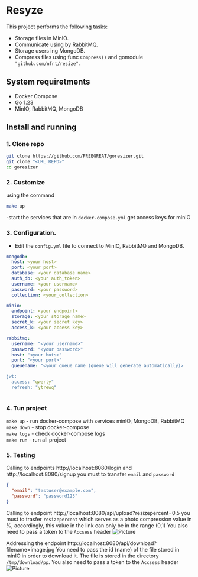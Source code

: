 # Resyze

This project performs the following tasks:
- Storage files in MinIO.
- Communicate using by RabbitMQ.
- Storage users ing MongoDB.
- Compress files using func `Compress()` and gomodule `"github.com/nfnt/resize"`.

## System requiretments

- Docker Compose
- Go 1.23
- MinIO, RabbitMQ, MongoDB

## Install and running

### 1. Clone repo

```bash
git clone https://github.com/FREEGREAT/goresizer.git
git clone "<URL_REPO>"
cd goresizer
```

### 2. Customize
using the command
``` bash
make up
```
-start the services that are in `docker-compose.yml` get access keys for minIO

### 3. Configuration.

- Edit the `config.yml` file to connect to MinIO, RabbitMQ and MongoDB.
``` yaml
mongodb:
  host: <your host> 
  port: <your port> 
  database: <your database name> 
  auth_db: <your auth_token> 
  username: <your username>
  password: <your password>
  collection: <your_collection>

minio:
  endpoint: <your endpoint> 
  storage: <your storage name>
  secret_k: <your secret key> 
  access_k: <your access key> 

rabbitmq:
  username: "<your username>"
  password: "<your password>"
  host: "<your hots>"
  port: "<your port>"
  queuename: "<your queue name (queue will generate automatically)>

jwt:
  access: "qwerty"
  refresh: "ytrewq"
  
```

### 4. Tun project
`make up` - run docker-compose with services minIO, MongoDB, RabbitMQ  <br />
`make down` - stop docker-compose <br />
`make logs` - check docker-compose logs <br />
`make run` - run all project <br />

### 5. Testing

Calling to endpoints
http://localhost:8080/login and http://localhost:8080/signup
you must to transfer  `email` and `password`
``` json
{
  "email": "testuser@example.com",
  "password": "password123"
}
```

Calling to endpoint
http://localhost:8080/api/upload?resizepercent=0.5
you must to trasfer `resizepercent` which serves as a photo compression value in %, accordingly, this value in the link can only be in the range (0,1)
You also need to pass a token to the `Accsess` header
![Picture](https://github.com/user-attachments/assets/8f0e11ff-c574-4118-a712-d000242dd2f5)

Addressing the endpoint
http://localhost:8080/api/download?filename=image.jpg
You need to pass the id (name) of the file stored in minIO in order to download it. The file is stored in the directory `/tmp/download/pp`.
You also need to pass a token to the `Accsess` header
![Picture](https://github.com/user-attachments/assets/562265d2-a9a5-4877-b17b-85e489cfd5a5)

